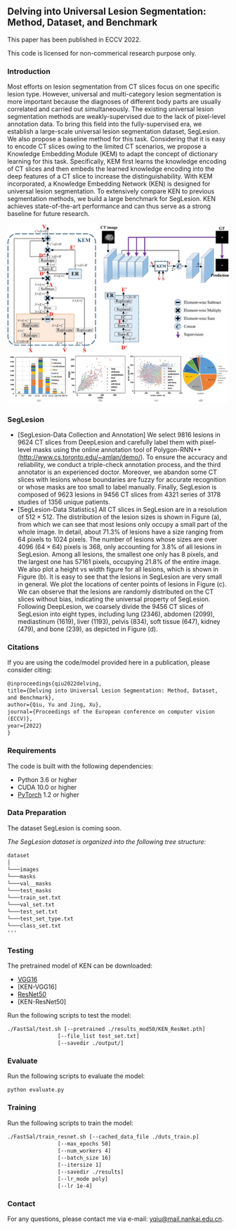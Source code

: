 ## Delving into Universal Lesion Segmentation: Method, Dataset, and Benchmark

This paper has been published in ECCV 2022.

This code is licensed for non-commerical research purpose only.

### Introduction

Most efforts on lesion segmentation from CT slices focus on one specific lesion type. However, universal and multi-category lesion segmentation is more important because the diagnoses of different body parts are usually correlated and carried out simultaneously. The existing universal lesion segmentation methods are weakly-supervised due to the lack of pixel-level annotation data. To bring this field into the fully-supervised era, we establish a large-scale universal lesion segmentation dataset, SegLesion. We also propose a baseline method for this task. Considering that it is easy to encode CT slices owing to the limited CT scenarios, we propose a Knowledge Embedding Module (KEM) to adapt the concept of dictionary learning for this task. Specifically, KEM first learns the knowledge encoding of CT slices and then embeds the learned knowledge encoding into the deep features of a CT slice to increase the distinguishability. With KEM incorporated, a Knowledge Embedding Network (KEN) is designed for universal lesion segmentation. To extensively compare KEN to previous segmentation methods, we build a large benchmark for SegLesion. KEN achieves state-of-the-art performance and can thus serve as a strong baseline for future research.

![KEN](figures/frame.jpg)
![SegLesion](figures/data.jpg)
### SegLesion

- [SegLesion-Data Collection and Annotation] We select 9816 lesions in 9624 CT slices from DeepLesion and carefully label them with pixel-level masks using the online annotation tool of Polygon-RNN++(http://www.cs.toronto.edu/~amlan/demo/). To ensure the accuracy and reliability, we conduct a triple-check annotation process, and the third annotator is an experienced doctor. Moreover, we abandon some CT slices with lesions whose boundaries are fuzzy for accurate recognition or whose masks are too small to label manually. Finally, SegLesion is composed of 9623 lesions in 9456 CT slices from 4321 series of 3178 studies of 1356 unique patients.
- [SegLesion-Data Statistics] All CT slices in SegLesion are in a resolution of $512\times 512$. The distribution of the lesion sizes is shown in Figure (a), from which we can see that most lesions only occupy a small part of the whole image. In detail, about 71.3\% of lesions have a size ranging from 64 pixels to 1024 pixels.
The number of lesions whose sizes are over 4096 ($64\times 64$) pixels is 368, only accounting for 3.8\% of all lesions in SegLesion. Among all lesions, the smallest one only has 8 pixels, and the largest one has 57161 pixels, occupying 21.8\% of the entire image. We also plot a height vs width figure for all lesions, which is shown in Figure (b).
It is easy to see that the lesions in SegLesion are very small in general. We plot the locations of center points of lesions in Figure (c). We can observe that the lesions are randomly distributed on the CT slices without bias, indicating the universal property of SegLesion.
Following DeepLesion, we coarsely divide the 9456 CT slices of SegLesion into eight types, including lung (2346), abdomen (2099), mediastinum (1619), liver (1193), pelvis (834), soft tissue (647), kidney (479), and bone (239), as depicted in Figure (d).



### Citations

If you are using the code/model provided here in a publication, please consider citing:
   
    @inproceedings{qiu2022delving,
    title={Delving into Universal Lesion Segmentation: Method, Dataset, and Benchmark},
    author={Qiu, Yu and Jing, Xu},
    journal={Proceedings of the European conference on computer vision (ECCV)},
    year={2022}
    }

### Requirements

The code is built with the following dependencies:

- Python 3.6 or higher
- CUDA 10.0 or higher
- [PyTorch](https://pytorch.org/) 1.2 or higher

### Data Preparation
The dataset SegLesion is coming soon.

*The SegLesion dataset is organized into the following tree structure:*
```
dataset
│
└───images
└───masks
└───val__masks
└───test_masks
└───train_set.txt
└───val_set.txt
└───test_set.txt
└───test_set_type.txt
└───class_set.txt
'''
```


### Testing
The pretrained model of KEN can be downloaded:
- [VGG16](https://drive.google.com/file/d/1DIk1hdhNKPqQuu0o1u2ZJEnImhreRvFn/view?usp=sharing)
- [KEN-VGG16]
- [ResNet50](https://drive.google.com/file/d/1wynnHTR3i28O-Fpf8CK3qNnYbCjVt__M/view?usp=sharing)
- [KEN-ResNet50]

Run the following scripts to test the model:
```Shell
./FastSal/test.sh [--pretrained ./results_mod50/KEN_ResNet.pth]
                [--file_list test_set.txt]
                [--savedir ./output/]
```


### Evaluate

Run the following scripts to evaluate the model:
```
python evaluate.py
```

### Training
Run the following scripts to train the model:

```Shell
./FastSal/train_resnet.sh [--cached_data_file ./duts_train.p]
                [--max_epochs 50]
                [--num_workers 4]
                [--batch_size 16]
                [--itersize 1]
                [--savedir ./results]
                [--lr_mode poly]
                [--lr 1e-4]  
```

### Contact

For any questions, please contact me via e-mail: yqiu@mail.nankai.edu.cn.
